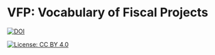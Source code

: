 # VFP: Vocabulary of Fiscal Projects

[![DOI](https://zenodo.org/badge/80716566.svg)](https://zenodo.org/badge/latestdoi/80716566)

[![License: CC BY 4.0](https://img.shields.io/badge/License-CC%20BY%204.0-blue.svg)](https://creativecommons.org/licenses/by/4.0/)